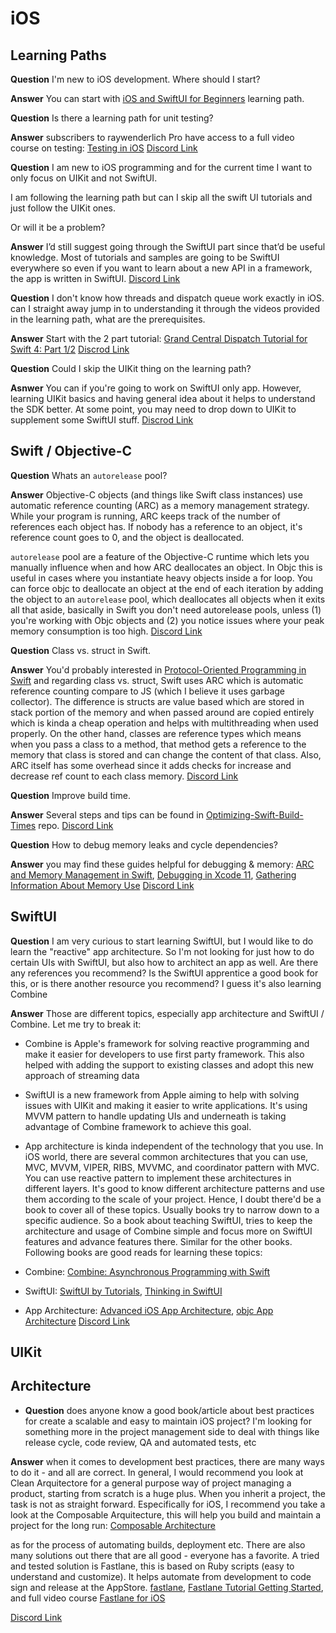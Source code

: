 # iOS

## Learning Paths

**Question** I'm new to iOS development. Where should I start?

**Answer** You can start with [iOS and SwiftUI for Beginners](https://www.raywenderlich.com/ios/paths/learn) learning path.

**Question** Is there a learning path for unit testing?

**Answer** subscribers to raywenderlich Pro have access to a full video course on testing: [Testing in iOS](https://www.raywenderlich.com/8458722-testing-in-ios) [Discord Link](https://discord.com/channels/512920737028374529/703294846596808738/844583068878897172)

**Question** I am new to iOS programming and for the current time I want to only focus on UIKit and not SwiftUI.

I am following the learning path but can I skip all the swift UI tutorials and just follow the UIKit ones.

Or will it be a problem?

**Answer** I’d still suggest going through the SwiftUI part since that’d be useful knowledge. Most of tutorials and samples are going to be SwiftUI everywhere so even if you want to learn about a new API in a framework, the app is written in SwiftUI. [Discord Link](https://discord.com/channels/512920737028374529/703294846596808738/786676529031020584)

**Question** I don't know how threads and dispatch queue work exactly in iOS. can I straight away jump in to understanding it through the videos provided in the learning path, what are the prerequisites.

**Answer** Start with the 2 part tutorial: [Grand Central Dispatch Tutorial for Swift 4: Part 1/2](https://www.raywenderlich.com/5370-grand-central-dispatch-tutorial-for-swift-4-part-1-2) [Discrod Link](https://discord.com/channels/512920737028374529/703294846596808738/786300020021919756)

**Question** Could I skip the UIKit thing on the learning path?

**Asnwer** You can if you're going to work on SwiftUI only app. However, learning UIKit basics and having general idea about it helps to understand the SDK better. At some point, you may need to drop down to UIKit to supplement some SwiftUI stuff. [Discrod Link](https://discord.com/channels/512920737028374529/703294846596808738/780866083845439509)

## Swift / Objective-C

**Question** Whats an `autorelease` pool?

**Answer** Objective-C objects (and things like Swift class instances) use automatic reference counting (ARC) as a memory management strategy. While your program is running, ARC keeps track of the number of references each object has. If nobody has a reference to an object, it's reference count goes to 0, and the object is deallocated.

`autorelease` pool are a feature of the Objective-C runtime which lets you manually influence when and how ARC deallocates an object. In Objc this is useful in cases where you instantiate heavy objects inside a for loop. You can force objc to deallocate an object at the end of each iteration by adding the object to an `autorelease` pool, which deallocates all objects when it exits
all that aside, basically in Swift you don't need autorelease pools, unless
(1) you're working with Objc objects and
(2) you notice issues where your peak memory consumption is too high.
[Discord Link](https://discord.com/channels/512920737028374529/703294846596808738/818016935680802816)

**Question** Class vs. struct in Swift.

**Answer** You'd probably interested in [Protocol-Oriented Programming in Swift](https://developer.apple.com/videos/play/wwdc2015/408/) and regarding class vs. struct, Swift uses ARC which is automatic reference counting compare to JS (which I believe it uses garbage collector). The difference is structs are value based which are stored in stack portion of the memory and when passed around are copied entirely which is kinda a cheap operation and helps with multithreading when used properly. On the other hand, classes are reference types which means when you pass a class to a method, that method gets a reference to the memory that class is stored and can change the content of that class. Also, ARC itself has some overhead since it adds checks for increase and decrease ref count to each class memory. [Discord Link](https://discord.com/channels/512920737028374529/703294846596808738/783699094182559815)

**Question** Improve build time.

**Answer** Several steps and tips can be found in [Optimizing-Swift-Build-Times](https://github.com/fastred/Optimizing-Swift-Build-Times) repo. [Discord Link](https://discord.com/channels/512920737028374529/703294846596808738/877976930488553502)

**Question** How to debug memory leaks and cycle dependencies?

**Answer** you may find these guides helpful for debugging & memory: [ARC and Memory Management in Swift](https://www.raywenderlich.com/966538-arc-and-memory-management-in-swift#toc-anchor-021),
[Debugging in Xcode 11](https://developer.apple.com/videos/play/wwdc2019/412/), [Gathering Information About Memory Use](https://developer.apple.com/documentation/xcode/improving_your_app_s_performance/reducing_your_app_s_memory_use/gathering_information_about_memory_use) [Discord Link](https://discord.com/channels/512920737028374529/703294846596808738/712001013673885840)

## SwiftUI

**Question** I am very curious to start learning SwiftUI, but I would like to do learn the "reactive" app architecture. So I'm not looking for just how to do certain UIs with SwiftUI, but also how to architect an app as well. Are there any references you recommend? Is the SwiftUI apprentice a good book for this, or is there another resource you recommend?
I guess it's also learning Combine

**Answer** Those are different topics, especially app architecture and SwiftUI / Combine. Let me try to break it:

- Combine is Apple's framework for solving reactive programming and make it easier for developers to use first party framework. This also helped with adding the support to existing classes and adopt this new approach of streaming data
- SwiftUI is a new framework from Apple aiming to help with solving issues with UIKit and making it easier to write applications. It's using MVVM pattern to handle updating UIs and underneath is taking advantage of Combine framework to achieve this goal.
- App architecture is kinda independent of the technology that you use. In iOS world, there are several common architectures that you can use, MVC, MVVM, VIPER, RIBS, MVVMC, and coordinator pattern with MVC. You can use reactive pattern to implement these architectures in different layers. It's good to know different architecture patterns and use them according to the scale of your project.
  Hence, I doubt there'd be a book to cover all of these topics. Usually books try to narrow down to a specific audience. So a book about teaching SwiftUI, tries to keep the architecture and usage of Combine simple and focus more on SwiftUI features and advance features there. Similar for the other books. Following books are good reads for learning these topics:

- Combine: [Combine: Asynchronous Programming with Swift](https://www.raywenderlich.com/books/combine-asynchronous-programming-with-swift/v2.0)
- SwiftUI: [SwiftUI by Tutorials](https://www.raywenderlich.com/books/swiftui-by-tutorials/v3.0), [Thinking in SwiftUI](https://www.objc.io/books/thinking-in-swiftui/)
- App Architecture: [Advanced iOS App Architecture](https://www.raywenderlich.com/books/advanced-ios-app-architecture/v3.0), [objc App Architecture](https://www.objc.io/books/app-architecture/) [Discord Link](https://discord.com/channels/512920737028374529/789937281401487370/832666993014341673)

## UIKit

## Architecture

- **Question** does anyone know a good book/article about best practices for create a scalable and easy to maintain iOS project?
I'm looking for something more in the project management side to deal with things like release cycle, code review, QA and automated tests, etc

**Answer** when it comes to development best practices, there are many ways to do it - and all are correct. In general, I would recommend you look at Clean Arquitectore for a general purpose way of project managing a product, starting from scratch is a huge plus. When you inherit a project, the task is not as straight forward. Especifically for iOS, I recommend you take a look at the Composable Arquitecture, this will help you build and maintain a project for the long run: [Composable Architecture](https://www.pointfree.co/collections/composable-architecture)

as for the process of automating builds, deployment etc. There are also many solutions out there that are all good - everyone has a favorite. A tried and tested solution is Fastlane, this is based on Ruby scripts (easy to understand and customize). It helps automate from development to code sign and release at the AppStore. [fastlane](https://fastlane.tools/), [Fastlane Tutorial Getting Started](https://www.raywenderlich.com/778-fastlane-tutorial-getting-started), and full video course [Fastlane for iOS](https://www.raywenderlich.com/1259223-fastlane-for-ios)

[Discord Link](https://discord.com/channels/512920737028374529/703294846596808738/857657619463405588)
